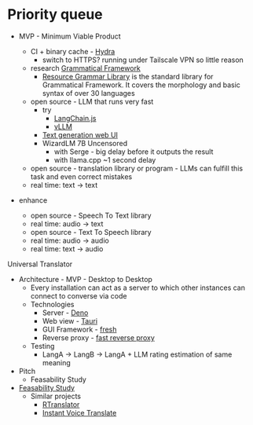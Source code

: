 # Priority queue

* MVP - Minimum Viable Product
  * CI + binary cache - [Hydra](https://github.com/NixOS/hydra)
    * switch to HTTPS? running under Tailscale VPN so little reason
  * research [Grammatical Framework](https://www.grammaticalframework.org/)
    * [Resource Grammar Library](https://github.com/GrammaticalFramework/gf-rgl) is the standard library for Grammatical Framework. It covers the morphology and basic syntax of over 30 languages
  * open source - LLM that runs very fast
    * try
      * [LangChain.js](https://github.com/langchain-ai/langchainjs)
      * [vLLM](https://github.com/vllm-project/vllm)
    * [Text generation web UI](https://github.com/oobabooga/text-generation-webui/tree/main)
    * WizardLM 7B Uncensored
      * with Serge - big delay before it outputs the result
      * with llama.cpp ~1 second delay
  * open source - translation library or program - LLMs can fulfill this task and even correct mistakes
  * real time: text -> text

* enhance
  * open source - Speech To Text library
  * real time: audio -> text
  * open source - Text To Speech library
  * real time: audio -> audio
  * real time: text -> audio

Universal Translator

* Architecture - MVP - Desktop to Desktop
  * Every installation can act as a server to which other instances can connect to converse via code
  * Technologies
    * Server - [Deno](https://deno.com/)
    * Web view - [Tauri](https://tauri.app/)
    * GUI Framework - [fresh](https://github.com/denoland/fresh)
    * Reverse proxy - [fast reverse proxy](https://github.com/fatedier/frp)
  * Testing
    * LangA -> LangB -> LangA + LLM rating estimation of same meaning
* Pitch
  * Feasability Study
* [Feasability Study](https://github.com/freeman42x/blog/blob/master/Articles/Project%20Feasibility%20Study%20Method/Project%20Feasibility%20Study%20Method.md)
  * Similar projects
    * [RTranslator](https://github.com/niedev/RTranslator)
    * [Instant Voice Translate](https://play.google.com/store/apps/details?id=com.erudite.translator&hl=en&gl=US)
